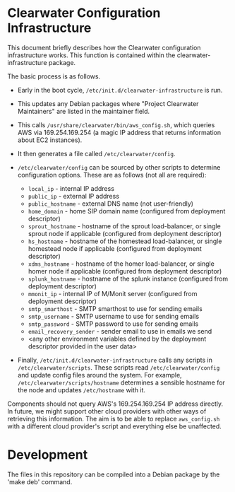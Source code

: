 Clearwater Configuration Infrastructure
=======================================

This document briefly describes how the Clearwater configuration
infrastructure works. This function is contained within the
clearwater-infrastructure package.

The basic process is as follows.

-   Early in the boot cycle, `/etc/init.d/clearwater-infrastructure` is
    run.
-   This updates any Debian packages where "Project Clearwater Maintainers" are
    listed in the maintainer field.
-   This calls `/usr/share/clearwater/bin/aws_config.sh`, which queries
    AWS via 169.254.169.254 (a magic IP address that returns information
    about EC2 instances).
-   It then generates a file called `/etc/clearwater/config`.
-   `/etc/clearwater/config` can be sourced by other scripts to determine
    configuration options. These are as follows (not all are required):
    -   `local_ip` - internal IP address
    -   `public_ip` - external IP address
    -   `public_hostname` - external DNS name (not user-friendly)
    -   `home_domain` - home SIP domain name (configured from deployment
        descriptor)
    -   `sprout_hostname` - hostname of the sprout load-balancer, or
        single sprout node if applicable (configured from deployment
        descriptor)
    -   `hs_hostname` - hostname of the homestead load-balancer, or single
        homestead node if applicable (configured from deployment
        descriptor)
    -   `xdms_hostname` - hostname of the homer load-balancer, or single
        homer node if applicable (configured from deployment descriptor)
    -   `splunk_hostname` - hostname of the splunk instance (configured
        from deployment descriptor)
    -   `mmonit_ip` - internal IP of M/Monit server (configured from
        deployment descriptor)
    -   `smtp_smarthost` - SMTP smarthost to use for sending emails
    -   `smtp_username` - SMTP username to use for sending emails
    -   `smtp_password` - SMTP password to use for sending emails
    -   `email_recovery_sender` - sender email to use in emails we send
    -   &lt;any other environment variables defined by the deployment
        descriptor provided in the user data\>

-   Finally, `/etc/init.d/clearwater-infrastructure` calls any scripts in
    `/etc/clearwater/scripts`. These scripts read `/etc/clearwater/config`
    and update config files around the system. For example,
    `/etc/clearwater/scripts/hostname` determines a sensible hostname for
    the node and updates `/etc/hostname` with it.

Components should not query AWS's 169.254.169.254 IP address directly.
In future, we might support other cloud providers with other ways of
retrieving this information. The aim is to be able to replace
`aws_config.sh` with a different cloud provider's script and everything
else be unaffected.

Development
===========

The files in this repository can be compiled into a Debian package by the
'make deb' command.
